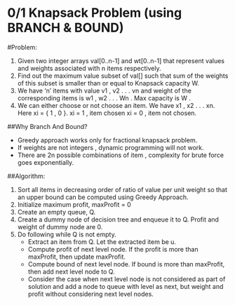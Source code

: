 # 0/1 Knapsack Problem (using BRANCH & BOUND)

#Problem:

1. Given two integer arrays val[0..n-1] and wt[0..n-1] that represent values and weights associated with n items respectively. 
2. Find out the maximum value subset of val[] such that sum of the weights of this subset is smaller than or equal to Knapsack capacity W. 
3. We have ‘n’ items with value v1 , v2 . . . vn and weight of the corresponding items is w1 , w2 . . . Wn . Max capacity is W . 
4. We can either choose or not choose an item. We have x1 , x2 . . . xn. Here xi = { 1 , 0 }. xi = 1 , item chosen xi = 0 , item not chosen.

##Why Branch And Bound?
- Greedy approach works only for fractional knapsack problem. 
- If weights are not integers , dynamic programming will not work.
- There are 2n possible combinations of item , complexity for brute force goes exponentially.

##Algorithm:
1. Sort all items in decreasing order of ratio of value per unit weight so that an upper bound can be computed using Greedy Approach.
2. Initialize maximum profit, maxProfit = 0
3. Create an empty queue, Q.
4. Create a dummy node of decision tree and enqueue it to Q. 
   Profit and weight of dummy node are 0.
5. Do following while Q is not empty.
	- Extract an item from Q. Let the extracted item be u.
	- Compute profit of next level node. If the profit is more than maxProfit, then update maxProfit.
	- Compute bound of next level node. If bound is more than maxProfit, then add next level node to Q.
	- Consider the case when next level node is not considered as part of solution and add a node to queue with level as next, 
	   but weight and profit without considering next level nodes.
